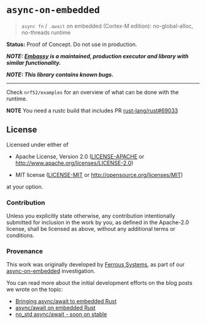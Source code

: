 # `async-on-embedded`

> `async fn` / `.await` on embedded (Cortex-M edition): no-global-alloc, no-threads runtime

**Status:** Proof of Concept. Do not use in production.

***NOTE: [Embassy](https://github.com/embassy-rs/embassy) is a maintained, production executor and library with similar functionality.***

***NOTE: This library contains known bugs.***

---

Check `nrf52/examples` for an overview of what can be done with the runtime.

**NOTE** You need a rustc build that includes PR [rust-lang/rust#69033]

[rust-lang/rust#69033]: https://github.com/rust-lang/rust/pull/69033

## License

Licensed under either of

- Apache License, Version 2.0 ([LICENSE-APACHE](LICENSE-APACHE) or
  http://www.apache.org/licenses/LICENSE-2.0)

- MIT license ([LICENSE-MIT](LICENSE-MIT) or http://opensource.org/licenses/MIT)

at your option.

### Contribution

Unless you explicitly state otherwise, any contribution intentionally submitted
for inclusion in the work by you, as defined in the Apache-2.0 license, shall be
licensed as above, without any additional terms or conditions.

### Provenance

<!--
    Please keep this section until at least May 1st, 2021!
    Thanks from the Ferrous Systems crew :)
-->

This work was originally developed by [Ferrous Systems](https://ferrous-systems.com), as part of our [async-on-embedded](https://github.com/ferrous-systems/async-on-embedded) investigation.

You can read more about the initial development efforts on the blog posts we wrote on the topic:

- [Bringing async/await to embedded Rust](https://ferrous-systems.com/blog/embedded-async-await/)
- [async/await on embedded Rust](https://ferrous-systems.com/blog/async-on-embedded/)
- [no_std async/await - soon on stable](https://ferrous-systems.com/blog/stable-async-on-embedded/)
